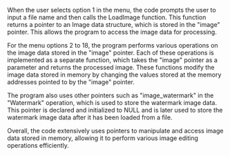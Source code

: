 When the user selects option 1 in the menu, the code prompts the user to input a file name and then calls the LoadImage function. This function returns a pointer to an Image data structure, which is stored in the "image" pointer. This allows the program to access the image data for processing.

For the menu options 2 to 18, the program performs various operations on the image data stored in the "image" pointer. Each of these operations is implemented as a separate function, which takes the "image" pointer as a parameter and returns the processed image. These functions modify the image data stored in memory by changing the values stored at the memory addresses pointed to by the "image" pointer.

The program also uses other pointers such as "image_watermark" in the "Watermark" operation, which is used to store the watermark image data. This pointer is declared and initialized to NULL and is later used to store the watermark image data after it has been loaded from a file.

Overall, the code extensively uses pointers to manipulate and access image data stored in memory, allowing it to perform various image editing operations efficiently.
